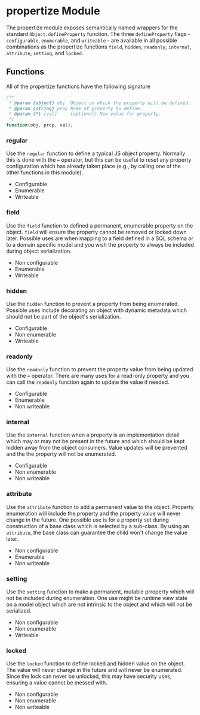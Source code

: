 propertize Module
=================
The propertize module exposes semantically named wrappers for the standard
`Object.defineProperty` function.  The three `defineProperty` flags -
`configurable`, `enumerable`, and `writeable` - are available in all possible
combinations as the propertize functions `field`, `hidden`, `readonly`,
`internal`, `attribute`, `setting`, and `locked`.

Functions
------------------
All of the propertize functions have the following signature

```js
/**
 * @param {object} obj  Object on which the property will be defined.
 * @param {string} prop Name of property to define.
 * @param {*} [val]     (optional) New value for property.
 */
function(obj, prop, val);
```

### regular
Use the `regular` function to define a typical JS object property.  Normally
this is done with the `=` operator, but this can be useful to reset any property
configuration which has already taken place (e.g., by calling one of the other
functions in this module).

 * Configurable
 * Enumerable
 * Writeable

### field
Use the `field` function to defined a permanent, enumerable property on the
object.  `field` will ensure the property cannot be removed or locked down
later.  Possible uses are when mapping to a field defined in a SQL schema or to
a domain specific model and you wish the property to always be included during
object serialization.

 * Non configurable
 * Enumerable
 * Writeable

### hidden
Use the `hidden` function to prevent a property from being enumerated.  Possible
uses include decorating an object with dynamic metadata which should not be part
of the object's serialization.

 * Configurable
 * Non enumerable
 * Writeable

### readonly
Use the `readonly` function to prevent the property value from being updated
with the `=` operator.  There are many uses for a read-only property and you
can call the `readonly` function again to update the value if needed.

 * Configurable
 * Enumerable
 * Non writeable

### internal
Use the `internal` function when a property is an implementation detail which
may or may not be present in the future and which should be kept hidden away
from the object consumers.  Value updates will be prevented and the the property
will not be enumerated.

 * Configurable
 * Non enumerable
 * Non writeable

### attribute
Use the `attribute` function to add a permanent value to the object.  Property
enumeration will include the property and the property value will never change
in the future.  One possible use is for a property set during construction of a
base class which is selected by a sub-class.  By using an `attribute`, the base
class can guarantee the child won't change the value later.

 * Non configurable
 * Enumerable
 * Non writeable

### setting
Use the `setting` function to make a permanent, mutable prroperty which will not
be included during enumeration.  One use might be runtime view state on a
model object which are not intrinsic to the object and which will not be
serialized.

 * Non configurable
 * Non enumerable
 * Writeable

### locked
Use the `locked` function to define locked and hidden value on the object.  The
value will never change in the future and will never be enumerated.  Since the
lock can never be unlocked, this may have security uses, ensuring a value cannot
be messed with.

 * Non configurable
 * Non enumerable
 * Non writeable
